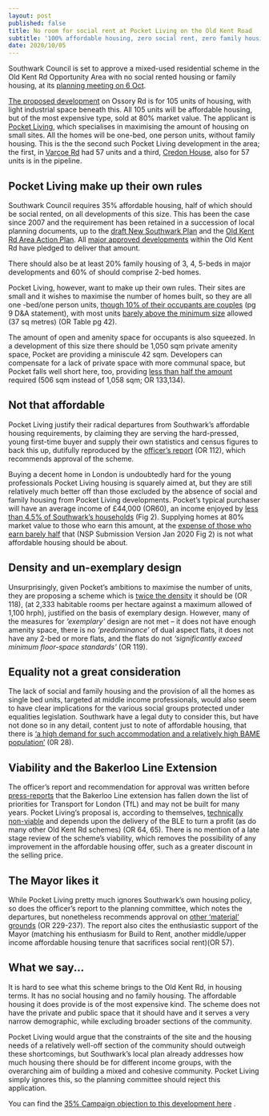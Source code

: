 ```yaml
---
layout: post
published: false
title: No room for social rent at Pocket Living on the Old Kent Road
subtitle: '100% affordable housing, zero social rent, zero family housing'
date: 2020/10/05
---
```

Southwark Council is set to approve a mixed-used residential scheme in the Old Kent Rd Opportunity Area with no social rented housing or family housing, at its [planning meeting on 6 Oct](http://moderngov.southwark.gov.uk/ieListDocuments.aspx?CId=119&MId=6678&Ver=4).

[The proposed development](https://planning.southwark.gov.uk/online-applications/applicationDetails.do?activeTab=documents&keyVal=Q3J511KB03Q00) on Ossory Rd is for 105 units of housing, with light industrial space beneath this.  All 105 units will be affordable housing, but of the most expensive type, sold at 80% market value.  The applicant is [Pocket Living](https://www.pocketliving.com/), which specialises in maximising the amount of housing on small sites.  All the homes will be one-bed, one person units, without family housing.  This is the  the second such Pocket Living development in the area; the first, in [Varcoe Rd](https://planning.southwark.gov.uk/online-applications/applicationDetails.do?keyVal=ZZZV0WKBWR623&activeTab=summary) had 57 units and a third, [Credon House](https://planning.southwark.gov.uk/online-applications/applicationDetails.do?activeTab=documents&keyVal=Q2TJM2KBKZ000), also for 57 units is in the pipeline.

## Pocket Living make up their own rules

Southwark Council requires 35% affordable housing, half of which should be social rented, on all developments of this size.  This has been the case since 2007 and the requirement has been retained in a succession of local planning documents, up to the [draft New Southwark Plan](https://www.southwark.gov.uk/planning-and-building-control/planning-policy-and-transport-policy/new-southwark-plan) and the [Old Kent Rd Area Action Plan](https://www.southwark.gov.uk/planning-and-building-control/planning-policy-and-transport-policy/development-plan/area-action-plans-section/old-kent-road-aap).  All [major approved developments](https://oldkentroad.org.uk/keydevelopments) within the Old Kent Rd have pledged to deliver that amount.

There should also be at least 20% family housing of 3, 4, 5-beds in major developments and 60% of should comprise 2-bed homes.

Pocket Living, however, want to make up their own rules.  Their sites are small and it wishes to maximise the number of homes built, so they are all one -bed/one person units, [though 10% of their occupants are couples](https://planning.southwark.gov.uk/online-applications/files/49DC49BD88B13B7B1434CD39C64C23BC/pdf/20_AP_0009-DESIGN_AND_ACCESS_STATEMENT_PART_1-830493.pdf) (pg 9 D&A statement), with most units [barely above the minimum size](http://moderngov.southwark.gov.uk/documents/s90901/Report%202-10%20OSSORY%20ROAD%20LONDON%20SE1%205PA.pdf) allowed (37 sq metres) (OR Table pg 42).

The amount of open and amenity space for occupants is also squeezed.  In a development of this size there should be 1,050 sqm private amenity space, Pocket are providing a miniscule 42 sqm.  Developers can compensate for a lack of private space with more communal space, but Pocket falls well short here, too, providing [less than half the amount](http://moderngov.southwark.gov.uk/documents/s90901/Report%202-10%20OSSORY%20ROAD%20LONDON%20SE1%205PA.pdf) required (506 sqm instead of 1,058 sqm; OR 133,134).

## Not that affordable

Pocket Living justify their radical departures from Southwark’s affordable housing requirements, by claiming they are serving the hard-pressed, young first-time buyer and supply their own statistics and census figures to back this up, dutifully reproduced by the [officer’s report](http://moderngov.southwark.gov.uk/documents/s90901/Report%202-10%20OSSORY%20ROAD%20LONDON%20SE1%205PA.pdf) (OR 112), which recommends approval of the scheme.

Buying a decent home in London is undoubtedly hard for the young professionals Pocket Living housing is squarely aimed at, but they are still relatively much better off than those excluded by the absence of social and family housing from Pocket Living developments.  Pocket’s typical purchaser will have an average income of £44,000 (OR60), an income enjoyed by [less than 4.5% of Southwark’s households](https://www.southwark.gov.uk/assets/attach/11656/NSP01-New-Southwark-Plan-Submission-Version-Proposed-Modifications-for-Examination.pdf) (Fig 2).   Supplying homes at 80% market value to those who earn this amount, at the [expense of those who earn barely half](https://www.southwark.gov.uk/assets/attach/11656/NSP01-New-Southwark-Plan-Submission-Version-Proposed-Modifications-for-Examination.pdf) that (NSP Submission Version Jan 2020 Fig 2) is not what affordable housing should be about.

## Density and un-exemplary design

Unsurprisingly, given Pocket’s ambitions to maximise the number of units, they are proposing a scheme which is [twice the density](http://moderngov.southwark.gov.uk/documents/s90901/Report%202-10%20OSSORY%20ROAD%20LONDON%20SE1%205PA.pdf) it should be (OR 118), (at 2,333 habitable rooms per hectare against a maximum allowed of 1,100 hrph), justified on the basis of exemplary design.  However, many of the measures for _‘exemplary’_ design are not met – it does not have enough amenity space, there is no _‘predominance’_ of dual aspect flats, it does not have any 2-bed or more flats, and the flats do not _‘significantly exceed minimum floor-space standards’_ (OR 119).

## Equality not a great consideration

The lack of social and family housing and the provision of all the homes as single bed units, targeted at middle income professionals, would also seem to have clear implications for the various social groups protected under equalities legislation.  Southwark have a legal duty to consider this, but have not done so in any detail, content just to note of affordable housing, that there is [‘a high demand for such accommodation and a relatively high BAME population’](http://moderngov.southwark.gov.uk/documents/s90901/Report%202-10%20OSSORY%20ROAD%20LONDON%20SE1%205PA.pdf) (0R 28).

## Viability and the Bakerloo Line Extension

The officer’s report and recommendation for approval was written before [press-reports](https://www.london-se1.co.uk/news/view/10413) that the Bakerloo Line extension has fallen down the list of priorities for Transport for London (TfL) and may not be built for many years.  Pocket Living’s proposal is, according to themselves, [technically non-viable](http://moderngov.southwark.gov.uk/documents/s90901/Report%202-10%20OSSORY%20ROAD%20LONDON%20SE1%205PA.pdf) and depends upon the delivery of the BLE to turn a profit (as do many other Old Kent Rd schemes) (OR 64, 65). There is no mention of a late stage review of the scheme’s viability, which removes the possibility of any improvement in the affordable housing offer, such as a greater discount in the selling price.


## The Mayor likes it

While Pocket Living pretty much ignores Southwark’s own housing policy, so does the officer’s report to the planning committee, which notes the departures, but nonetheless recommends approval on [other ‘material’ grounds](http://moderngov.southwark.gov.uk/documents/s90901/Report%202-10%20OSSORY%20ROAD%20LONDON%20SE1%205PA.pdf) (OR 229-237).  The report also cites the enthusiastic support of the Mayor (matching his enthusiasm for Build to Rent, another middle/upper income affordable housing tenure that sacrifices social rent)(OR 57).

## What we say...

It is hard to see what this scheme brings to the Old Kent Rd, in housing terms.  It has no social housing and no family housing.  The affordable housing it does provide is of the most expensive kind.  The scheme does not have the private and public space that it should have and it serves a very narrow demographic, while excluding broader sections of the community.

Pocket Living would argue that the constraints of the site and the housing needs of a relatively well-off section of the community should outweigh these shortcomings, but Southwark’s local plan already addresses how much housing there should be for different income groups, with the overarching aim of building a mixed and cohesive community.  Pocket Living simply ignores this, so the planning committee should reject this application.

You can find the [35% Campaign objection to this development here](https://planning.southwark.gov.uk/online-applications/files/8DAB57C1FA7189E58CEE5EE07D530A78/pdf/20_AP_0009-OBJECTS-937661.pdf) . 













